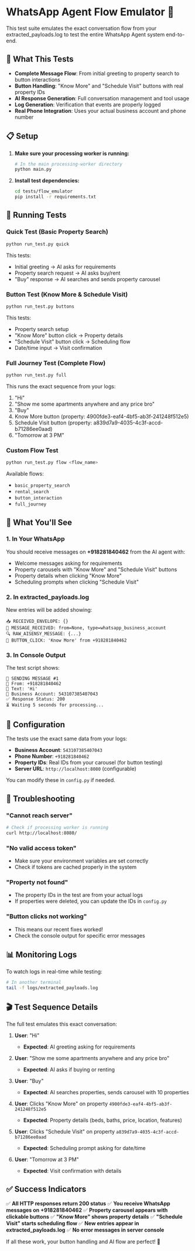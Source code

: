 # WhatsApp Agent Flow Emulator 🧪

This test suite emulates the exact conversation flow from your extracted_payloads.log to test the entire WhatsApp Agent system end-to-end.

## 🎯 What This Tests

- **Complete Message Flow**: From initial greeting to property search to button interactions
- **Button Handling**: "Know More" and "Schedule Visit" buttons with real property IDs
- **AI Response Generation**: Full conversation management and tool usage
- **Log Generation**: Verification that events are properly logged
- **Real Phone Integration**: Uses your actual business account and phone number

## 📋 Setup

1. **Make sure your processing worker is running:**
   ```bash
   # In the main processing-worker directory
   python main.py
   ```

2. **Install test dependencies:**
   ```bash
   cd tests/flow_emulator
   pip install -r requirements.txt
   ```

## 🚀 Running Tests

### Quick Test (Basic Property Search)
```bash
python run_test.py quick
```
This tests:
- Initial greeting → AI asks for requirements
- Property search request → AI asks buy/rent
- "Buy" response → AI searches and sends property carousel

### Button Test (Know More & Schedule Visit)
```bash
python run_test.py buttons
```
This tests:
- Property search setup
- "Know More" button click → Property details
- "Schedule Visit" button click → Scheduling flow
- Date/time input → Visit confirmation

### Full Journey Test (Complete Flow)
```bash
python run_test.py full
```
This runs the exact sequence from your logs:
1. "Hi"
2. "Show me some apartments anywhere and any price bro"  
3. "Buy"
4. Know More button (property: 4900fde3-eaf4-4bf5-ab3f-241248f512e5)
5. Schedule Visit button (property: a839d7a9-4035-4c3f-accd-b71286ee0aad)
6. "Tomorrow at 3 PM"

### Custom Flow Test
```bash
python run_test.py flow <flow_name>
```
Available flows:
- `basic_property_search`
- `rental_search` 
- `button_interaction`
- `full_journey`

## 📱 What You'll See

### 1. In Your WhatsApp
You should receive messages on **+918281840462** from the AI agent with:
- Welcome messages asking for requirements
- Property carousels with "Know More" and "Schedule Visit" buttons
- Property details when clicking "Know More"
- Scheduling prompts when clicking "Schedule Visit"

### 2. In extracted_payloads.log
New entries will be added showing:
```
📥 RECEIVED_ENVELOPE: {}
💬 MESSAGE_RECEIVED: from=None, type=whatsapp_business_account
🔍 RAW_AISENSY_MESSAGE: {...}
🔘 BUTTON_CLICK: 'Know More' from +918281840462
```

### 3. In Console Output
The test script shows:
```
🚀 SENDING MESSAGE #1
📱 From: +918281840462
💬 Text: 'Hi'
🔧 Business Account: 543107385407043
✅ Response Status: 200
⏳ Waiting 5 seconds for processing...
```

## 🔧 Configuration

The tests use the exact same data from your logs:

- **Business Account**: `543107385407043`
- **Phone Number**: `+918281840462`
- **Property IDs**: Real IDs from your carousel (for button testing)
- **Server URL**: `http://localhost:8080` (configurable)

You can modify these in `config.py` if needed.

## 🐛 Troubleshooting

### "Cannot reach server"
```bash
# Check if processing worker is running
curl http://localhost:8080/
```

### "No valid access token"
- Make sure your environment variables are set correctly
- Check if tokens are cached properly in the system

### "Property not found" 
- The property IDs in the test are from your actual logs
- If properties were deleted, you can update the IDs in `config.py`

### "Button clicks not working"
- This means our recent fixes worked! 
- Check the console output for specific error messages

## 📊 Monitoring Logs

To watch logs in real-time while testing:

```bash
# In another terminal
tail -f logs/extracted_payloads.log
```

## 🎬 Test Sequence Details

The full test emulates this exact conversation:

1. **User**: "Hi"
   - **Expected**: AI greeting asking for requirements

2. **User**: "Show me some apartments anywhere and any price bro"
   - **Expected**: AI asks if buying or renting

3. **User**: "Buy"
   - **Expected**: AI searches properties, sends carousel with 10 properties

4. **User**: Clicks "Know More" on property `4900fde3-eaf4-4bf5-ab3f-241248f512e5`
   - **Expected**: Property details (beds, baths, price, location, features)

5. **User**: Clicks "Schedule Visit" on property `a839d7a9-4035-4c3f-accd-b71286ee0aad`
   - **Expected**: Scheduling prompt asking for date/time

6. **User**: "Tomorrow at 3 PM"
   - **Expected**: Visit confirmation with details

## ✅ Success Indicators

✅ **All HTTP responses return 200 status**
✅ **You receive WhatsApp messages on +918281840462**
✅ **Property carousel appears with clickable buttons**
✅ **"Know More" shows property details**
✅ **"Schedule Visit" starts scheduling flow**
✅ **New entries appear in extracted_payloads.log**
✅ **No error messages in server console**

If all these work, your button handling and AI flow are perfect! 🎉

